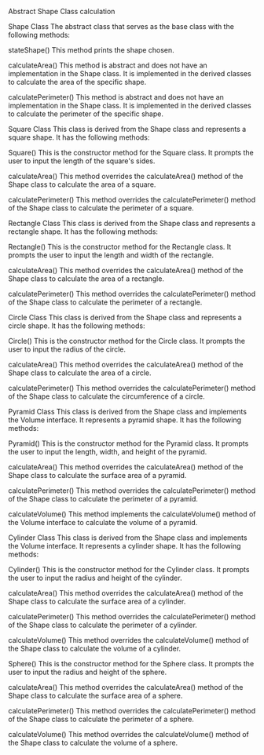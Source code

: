 Abstract Shape Class calculation 

Shape Class
The abstract class that serves as the base class with the following methods:

stateShape()
This method prints the shape chosen.

calculateArea()
This method is abstract and does not have an implementation in the Shape class. It is implemented in the derived classes to calculate the area of the specific shape.

calculatePerimeter()
This method is abstract and does not have an implementation in the Shape class. It is implemented in the derived classes to calculate the perimeter of the specific shape.

Square Class
This class is derived from the Shape class and represents a square shape. It has the following methods:

Square()
This is the constructor method for the Square class. It prompts the user to input the length of the square's sides.

calculateArea()
This method overrides the calculateArea() method of the Shape class to calculate the area of a square.

calculatePerimeter()
This method overrides the calculatePerimeter() method of the Shape class to calculate the perimeter of a square.

Rectangle Class
This class is derived from the Shape class and represents a rectangle shape. It has the following methods:

Rectangle()
This is the constructor method for the Rectangle class. It prompts the user to input the length and width of the rectangle.

calculateArea()
This method overrides the calculateArea() method of the Shape class to calculate the area of a rectangle.

calculatePerimeter()
This method overrides the calculatePerimeter() method of the Shape class to calculate the perimeter of a rectangle.

Circle Class
This class is derived from the Shape class and represents a circle shape. It has the following methods:

Circle()
This is the constructor method for the Circle class. It prompts the user to input the radius of the circle.

calculateArea()
This method overrides the calculateArea() method of the Shape class to calculate the area of a circle.

calculatePerimeter()
This method overrides the calculatePerimeter() method of the Shape class to calculate the circumference of a circle.

Pyramid Class
This class is derived from the Shape class and implements the Volume interface. It represents a pyramid shape. It has the following methods:

Pyramid()
This is the constructor method for the Pyramid class. It prompts the user to input the length, width, and height of the pyramid.

calculateArea()
This method overrides the calculateArea() method of the Shape class to calculate the surface area of a pyramid.

calculatePerimeter()
This method overrides the calculatePerimeter() method of the Shape class to calculate the perimeter of a pyramid.

calculateVolume()
This method implements the calculateVolume() method of the Volume interface to calculate the volume of a pyramid.

Cylinder Class
This class is derived from the Shape class and implements the Volume interface. It represents a cylinder shape. It has the following methods:

Cylinder()
This is the constructor method for the Cylinder class. It prompts the user to input the radius and height of the cylinder.

calculateArea()
This method overrides the calculateArea() method of the Shape class to calculate the surface area of a cylinder.

calculatePerimeter()
This method overrides the calculatePerimeter() method of the Shape class to calculate the perimeter of a cylinder.

calculateVolume()
This method overrides the calculateVolume() method of the Shape class to calculate the volume of a cylinder.

Sphere()
This is the constructor method for the Sphere class. It prompts the user to input the radius and height of the sphere.

calculateArea()
This method overrides the calculateArea() method of the Shape class to calculate the surface area of a sphere.

calculatePerimeter()
This method overrides the calculatePerimeter() method of the Shape class to calculate the perimeter of a sphere.

calculateVolume()
This method overrides the calculateVolume() method of the Shape class to calculate the volume of a sphere.
